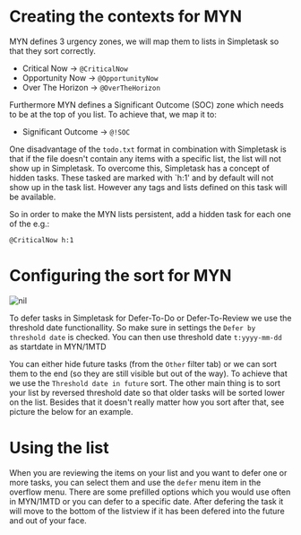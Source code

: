 # Creating the contexts for MYN

MYN defines 3 urgency zones, we will map them to lists in Simpletask so that they sort correctly.
-   Critical Now -> `@CriticalNow`
-   Opportunity Now -> `@OpportunityNow`
-   Over The Horizon -> `@OverTheHorizon`

Furthermore MYN defines a Significant Outcome (SOC) zone which needs to be at the top of you list. To achieve that, we map it to:

-   Significant Outcome -> `@!SOC`

One disadvantage of the `todo.txt` format in combination with Simpletask is that if the file
doesn't contain any items with a specific list, the list will not show
up in Simpletask. To overcome this, Simpletask has a concept of hidden
tasks. These tasked are marked with \`h:1' and by default will not show
up in the task list. However any tags and lists defined on this task
will be available.

So in order to make the MYN lists persistent, add a hidden task for
each one of the e.g.:

    @CriticalNow h:1

# Configuring the sort for MYN

![nil](./images/MYN_sort.png)

To defer tasks in Simpletask for Defer-To-Do or Defer-To-Review we use the threshold date functionallity. So make sure in settings the `Defer by threshold date` is checked. You can then use threshold date `t:yyyy-mm-dd` as startdate in MYN/1MTD

You can either hide future tasks (from the `Other` filter tab) or we can sort them to the end (so they are still visible but out of the way). To achieve that we use the `Threshold date in future` sort. The other main thing is to sort your list by reversed threshold date so that older tasks will be sorted lower on the list. Besides that it doesn't really matter how you sort after that, see picture the below for an example.

# Using the list

When you are reviewing the items on your list and you want to defer one or more
tasks, you can select them and use the `defer` menu item in the overflow menu.
There are some prefilled options which you would use often in MYN/1MTD or you can
defer to a specific date.
After defering the task it will move to the bottom of the listview if it has
been defered into the future and out of your face.
